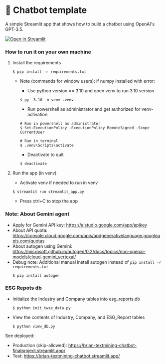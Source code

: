 # 💬 Chatbot template

A simple Streamlit app that shows how to build a chatbot using OpenAI's GPT-3.5.

[![Open in Streamlit](https://static.streamlit.io/badges/streamlit_badge_black_white.svg)](https://chatbot-template.streamlit.app/)

### How to run it on your own machine

1. Install the requirements

   ```
   $ pip install -r requirements.txt
   ```

    - Note (commands for window users): if numpy installed with error:
      - Use python version == 3.10 and open venv to run 3.10 version
      ```
      $ py -3.10 -m venv .venv
      ```
      -  Run powershell as administrator and get authorized for venv-activation
      ```
      # Run in powershell as administrator
      $ Set-ExecutionPolicy -ExecutionPolicy RemoteSigned -Scope CurrentUser
      ```

      ```
      # Run in terminal
      $ .venv\Scripts\activate
      ```

      - Deactivate to quit
      ```
      $ deactivate
      ```


2. Run the app (in venv)
   - Activate venv if needed to run in venv

   ```
   $ streamlit run streamlit_app.py
   ```

   - Press ctrl+C to stop the app

### Note: About Gemini agent
   - Apply for Gemini API key: https://aistudio.google.com/app/apikey
   - About API quota: https://console.cloud.google.com/apis/api/generativelanguage.googleapis.com/quotas
   - About autogen using Gemini: https://microsoft.github.io/autogen/0.2/docs/topics/non-openai-models/cloud-gemini_vertexai/
   - Debug note: Additional manual install autogen instead of `pip install -r requirements.txt`
      ```
      $ pip install autogen
      ```

### ESG Repots db
- Initialize the Industry and Company tables into esg_reports.db

   ```
   $ python init_twse_data.py
   ```
- View the contents of Industry, Company, and ESG_Report tables
   ```
   $ python view_db.py
   ```

See deployed:
- Production (ckip-allowed): https://brian-textmining-chatbot-finalproject.streamlit.app/
- Test: https://brian-textmining-chatbot.streamlit.app/
